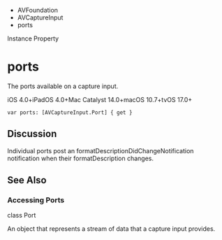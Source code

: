 

- AVFoundation
- AVCaptureInput
-  ports 

Instance Property

# ports

The ports available on a capture input.

iOS 4.0+iPadOS 4.0+Mac Catalyst 14.0+macOS 10.7+tvOS 17.0+

``` source
var ports: [AVCaptureInput.Port] { get }
```

## Discussion

Individual ports post an formatDescriptionDidChangeNotification notification when their formatDescription changes.

## See Also

### Accessing Ports

class Port

An object that represents a stream of data that a capture input provides.

